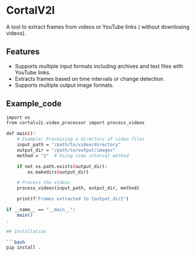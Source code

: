# CortalV2I

A tool to extract frames from videos or YouTube links ( without downloaing videos).

## Features

- Supports multiple input formats including archives and text files with YouTube links.
- Extracts frames based on time intervals or change detection.
- Supports multiple output image formats.

## Example_code
```bash
import os
from cortalv2i.video_processor import process_videos

def main():
    # Example: Processing a directory of video files
    input_path = "/path/to/video/directory"
    output_dir = "/path/to/output/images"
    method = "2"  # Using time interval method

    if not os.path.exists(output_dir):
        os.makedirs(output_dir)

    # Process the videos
    process_videos(input_path, output_dir, method)

    print(f"Frames extracted to {output_dir}")

if __name__ == "__main__":
    main()
.

## Installation

```bash
pip install .

